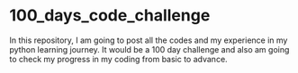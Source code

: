 # 100_days_code_challenge
In this repository, I am going to post all the codes and my experience in my python learning journey. It would be a 100 day challenge and also am going to check my progress in my coding from basic to advance.
